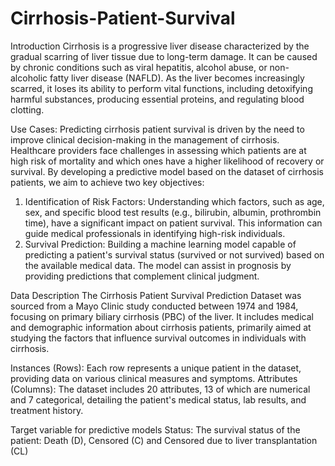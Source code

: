 # Cirrhosis-Patient-Survival

Introduction 
Cirrhosis is a progressive liver disease characterized by the gradual scarring of liver tissue due to long-term damage. It can be caused by chronic conditions such as viral hepatitis, alcohol abuse, or non-alcoholic fatty liver disease (NAFLD). As the liver becomes increasingly scarred, it loses its ability to perform vital functions, including detoxifying harmful substances, producing essential proteins, and regulating blood clotting. 

Use Cases: Predicting cirrhosis patient survival is driven by the need to improve clinical decision-making in the management of cirrhosis. Healthcare providers face challenges in assessing which patients are at high risk of mortality and which ones have a higher likelihood of recovery or survival.
By developing a predictive model based on the dataset of cirrhosis patients, we aim to achieve two key objectives:
1.	Identification of Risk Factors: Understanding which factors, such as age, sex, and specific blood test results (e.g., bilirubin, albumin, prothrombin time), have a significant impact on patient survival. This information can guide medical professionals in identifying high-risk individuals.
2.	Survival Prediction: Building a machine learning model capable of predicting a patient's survival status (survived or not survived) based on the available medical data. The model can assist in prognosis by providing predictions that complement clinical judgment.

Data Description
The Cirrhosis Patient Survival Prediction Dataset was sourced from a Mayo Clinic study conducted between 1974 and 1984, focusing on primary biliary cirrhosis (PBC) of the liver. It includes medical and demographic information about cirrhosis patients, primarily aimed at studying the factors that influence survival outcomes in individuals with cirrhosis.

Instances (Rows): Each row represents a unique patient in the dataset, providing data on various clinical measures and symptoms.
Attributes (Columns): The dataset includes 20 attributes, 13 of which are numerical and 7 categorical, detailing the patient's medical status, lab results, and treatment history. 

Target variable for predictive models
Status: The survival status of the patient: Death (D), Censored (C) and Censored due to liver transplantation (CL)
